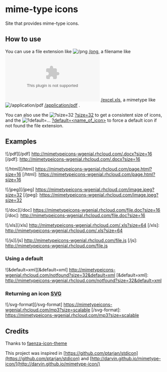 # mime-type icons

Site that provides mime-type icons.


## How to use

You can use a file extension like ![/png][/png] [/png][/png], a filename like ![/excel.xls][/excel.xls] [/excel.xls][/excel.xls], a mimetype
like ![/application/pdf][/application/pdf] [/application/pdf][/application/pdf] .

You can also use the ![?size=32][?size=32] [?size=32][?size=32] to get a consistent size of icons, and the  ![?default=...][?default=...] [?default=<name_of_icon>][?default=...] to force a default icon if not found the file extension.


## Examples
![/pdf][/pdf] http://mimetypeicons-wgenial.rhcloud.com/.docx?size=16
[/pdf]: http://mimetypeicons-wgenial.rhcloud.com/.docx?size=16

![/html][/html] https://mimetypeicons-wgenial.rhcloud.com/page.html?size=16
[/html]: https://mimetypeicons-wgenial.rhcloud.com/page.html?size=16

![/jpeg][/jpeg] https://mimetypeicons-wgenial.rhcloud.com/image.jpeg?size=32
[/jpeg]: https://mimetypeicons-wgenial.rhcloud.com/image.jpeg?size=32

![/doc][/doc] https://mimetypeicons-wgenial.rhcloud.com/file.doc?size=16
[/doc]: http://mimetypeicons-wgenial.rhcloud.com/file.doc?size=16

![/xls][/xls] http://mimetypeicons-wgenial.rhcloud.com/.xls?size=64
[/xls]: http://mimetypeicons-wgenial.rhcloud.com/.xls?size=64

![/js][/js] http://mimetypeicons-wgenial.rhcloud.com/file.js
[/js]: http://mimetypeicons-wgenial.rhcloud.com/file.js


### Using a default

![&default=xml][&default=xml] http://mimetypeicons-wgenial.rhcloud.com/notfound?size=32&default=xml
[&default=xml]: http://mimetypeicons-wgenial.rhcloud.com/notfound?size=32&default=xml


### Returning an icon [SVG](https://www.w3.org/TR/SVGMobile/)

![/svg-format][/svg-format] https://mimetypeicons-wgenial.rhcloud.com/mp3?size=scalable
[/svg-format]: https://mimetypeicons-wgenial.rhcloud.com/mp3?size=scalable


## Credits

Thanks to [faenza-icon-theme](https://code.google.com/archive/p/faenza-icon-theme/)

This project was inspired in [https://github.com/ptarjan/stdicon](https://github.com/ptarjan/stdicon) and [http://darvin.github.io/mimetype-icon/](http://darvin.github.io/mimetype-icon/)

[/excel.xls]: http://mimetypeicons-wgenial.rhcloud.com/excel.xls?size=16
[/png]: http://mimetypeicons-wgenial.rhcloud.com/png?size=16
[/application/pdf]: http://mimetypeicons-wgenial.rhcloud.com/application/pdf?size=16
[?size=32]: http://mimetypeicons-wgenial.rhcloud.com/doc?size=32
[?default=...]: http://mimetypeicons-wgenial.rhcloud.com/404.icon?size=16&default=php
